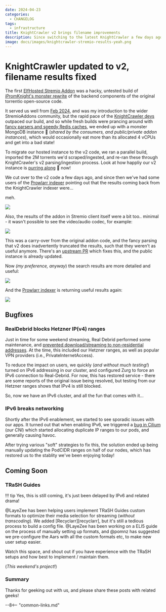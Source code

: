 ```yaml
---
date: 2024-04-23
categories:
  - CHANGELOG
tags:
  - infrastructure
title: KnightCrawler v2 brings filename improvements
description: Since switching to the latest KnightCrawler a few days ago, we've had issues with the Prowlarr indexer (mostly TV shows). There's an upstream PR waiting merging, but we're already on the latest version, so your internal indexer should be happy again!
image: docs/images/knightcrawler-stremio-results-yeah.png
---
```


# KnightCrawler updated to v2, filename results fixed

The first [ElfHosted Stremio Addon](/stremio-addons/) was a hacky, untested build of [iPromKnight's monster rewrite](https://github.com/knightcrawler-stremio/knightcrawler/releases/tag/v1.0.1) of the backend components of the original torrentio open-source code.

It served us well from [Feb 2024](/blog/2024/02/04/post-stremio-stress/), and was my introduction to the wider StremioAddons community, but the rapid pace of the [KnightCrawler devs](https://github.com/knightcrawler-stremio/knightcrawler/) outpaced our build, and so while fresh builds were prancing around with [fancy parsers and speedy Redis caches](https://github.com/knightcrawler-stremio/knightcrawler/releases/tag/v2.0.0), we ended up with a monster MongoDB instance :pig: (*shared by the consumers, and public/private addon instances*), which would occasionally eat more than its allocated 4 vCPUs and get into a bad state!

To migrate our hosted instance to the v2 code, we ran a parallel build, imported the 2M torrents we'd scraped/ingested, and re-ran these through KnightCrawler's v2 parsing/ingestion process. Look at how happliy our v2 instance is [purring along](https://fnky.nz/grafana-knightcrawler) :tiger: now!

We cut over to the v2 code a few days ago, and since then we've had some users of the [Prowlarr indexer](https://github.com/geek-cookbook/elfhosted-prowlarr-indexers) pointing out that the results coming back from the KnightCrawler indexer were... 

<!-- more -->

meh.

![](/images/knightcrawler-indexer-results-meh.png)

Also, the results of the addon in Stremio client itself were a bit too.. minimal - it wasn't possible to see the video/audio codec, for example:

![](/images/knightcrawler-stremio-results-meh.png)

This was a carry-over from the original addon code, and the fancy parsing that v2 does inadvertently truncated the results, such that they weren't as useful anymore. There's an [upstream PR](https://github.com/knightcrawler-stremio/knightcrawler/pull/210) which fixes this, and the public instance is already updated.

Now *(my preference, anyway*) the search results are more detailed and useful:

![](/images/knightcrawler-stremio-results-yeah.png)

And the [Prowlarr indexer](https://github.com/geek-cookbook/elfhosted-prowlarr-indexers) is returning useful results again:

![](/images/knightcrawler-indexer-results-yeah.png)

## Bugfixes

### RealDebrid blocks Hetzner IP(v4) ranges

Just in time for some weekend streaming, Real Debrid performed some maintenance, and [prevented download/streaming to non-residential addresses](https://www.reddit.com/r/debridmediamanager/comments/1c7ujhj/observation_realdebrid_has_imposed_new_limits_on/). At the time, this included our Hetzner ranges, as well as popular VPN providers (i.e., PrivateInternetAccess).

To reduce the impact on users, we quickly (*and without much testing!*) turned on IPv6 addressing in our cluster, and configured Zurg to force an IPv6 connection to Real-Debrid. For now, this has restored service - there are some reports of the original issue being resolved, but testing from our Hetzner ranges shows that IPv4 is still blocked.

So, now we have an IPv6 cluster, and all the fun that comes with it...

### IPv6 breaks networking

Shortly after the IPv6 enablement, we started to see sporadic issues with our apps. It turned out that when enabling IPv6, we triggered a [bug in Cilium](https://github.com/cilium/cilium/issues/17870) (*our CNI*) which started allocating duplicate IP ranges to our pods, and generally causing havoc.

After trying various "soft" strategies to fix this, the solution ended up being manually updating the PodCIDR ranges on half of our nodes, which has restored us to the stablity we've been enjoying today!

## Coming Soon

### TRaSH Guides

!!! tip 
    Yes, this is still coming, it's just been delayed by IPv6 and related drama!

\@LayeZee has been helping users implement TRaSH Guides custom formats to optimize their media selection for streaming (*without transcoding*). We added [Recyclarr][recyclarr], but it's still a tedious process to build a config file. \@LayeZee has been working on a ELI5 guide on the process of manually setting up formats, and \@pomnz has suggested we pre-configure the Aars with all the custom formats etc, to make new user setup easier.

Watch this space, and shout out if you have experience with the TRaSH setups and how best to implement / maintain them.

(*This weekend's project!*)

### Summary

Thanks for geeking out with us, and please share these posts with related geeks!

--8<-- "common-links.md"

